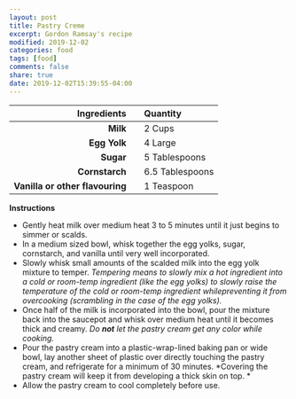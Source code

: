 ```yaml
---
layout: post
title: Pastry Creme
excerpt: Gordon Ramsay's recipe
modified: 2019-12-02
categories: food
tags: [food]
comments: false
share: true
date: 2019-12-02T15:39:55-04:00
---
```


| Ingredients | | Quantity |
| -----------: | --- |:-------|
| **Milk** |    | 2 Cups |
| **Egg Yolk** |    | 4 Large |
| **Sugar** |    | 5 Tablespoons |
| **Cornstarch** |    | 6.5 Tablespoons |
| **Vanilla or other flavouring** |    | 1 Teaspoon |


**Instructions**

* Gently heat milk over medium heat 3 to 5 minutes until it just begins to simmer or scalds. 
* In a medium sized bowl, whisk together the egg yolks, sugar, cornstarch, and vanilla until very well incorporated. 
* Slowly whisk small amounts of the scalded milk into the egg yolk mixture to temper. *Tempering means to slowly mix a hot  ingredient into a cold or room-temp ingredient (like the egg yolks) to slowly raise the temperature of the cold or room-temp ingredient whilepreventing it from overcooking (scrambling in the case of the egg yolks).* 
* Once half of the milk is incorporated into the bowl, pour the mixture back into the saucepot and whisk over medium heat  until it becomes thick and creamy. *Do **not** let the pastry cream get any color while cooking.*
* Pour the pastry cream into a plastic-wrap-lined baking pan or wide bowl, lay another sheet of plastic over directly touching the pastry cream, and refrigerate for a minimum of 30 minutes. *Covering the pastry cream will keep it from developing a thick skin on top. *
* Allow the pastry cream to cool completely before use. 